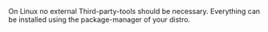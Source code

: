 On Linux no external Third-party-tools should be necessary. Everything
can be installed using the package-manager of your distro.
